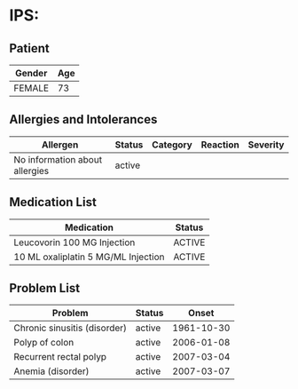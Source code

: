 # IPS:

## Patient

|Gender|Age|
|---|---|
|FEMALE|73|

## Allergies and Intolerances

|Allergen|Status|Category|Reaction|Severity|
|---|---|---|---|---|
|No information about allergies|active||||

## Medication List

|Medication|Status|
|---|---|
|Leucovorin 100 MG Injection|ACTIVE|
|10 ML oxaliplatin 5 MG/ML Injection|ACTIVE|

## Problem List

|Problem|Status|Onset|
|---|---|---|
|Chronic sinusitis (disorder)|active|1961-10-30|
|Polyp of colon|active|2006-01-08|
|Recurrent rectal polyp|active|2007-03-04|
|Anemia (disorder)|active|2007-03-07|
